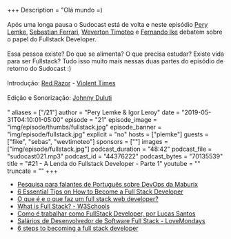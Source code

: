 +++
Description = "Olá mundo =) <br/><br/> Após uma longa pausa o Sudocast está de volta e neste episódio [Pery Lemke](https://www.twitter.com/perylemke), [Sebastian Ferrari](https://twitter.com/sebas5384), [Weverton Timoteo](https://twitter.com/wevtimoteo) e [Fernando Ike](https://twitter.com/fernandoike) debatem sobre o papel do Fullstack Developer. <br/><br/> Essa pessoa existe? Do que se alimenta? O que precisa estudar? Existe vida para ser Fullstack? Tudo isso muito mais nessas duas partes do episódio de retorno do Sudocast :) <br/><br/> Introdução: [Red Razor](https://www.facebook.com/RedRazorThrashMetal) - [Violent Times](https://www.youtube.com/watch?v=BrOgfxTzLE4) <br/><br/> Edição e Sonorização: [Johnny Duluti](https://www.youtube.com/ferraduravideo) <br/><br/>"
aliases = ["/21"]
author = "Pery Lemke & Igor Leroy"
date = "2019-05-31T04:10:01-05:00"
episode = "21"
episode_image = "img/episode/thumbs/fullstack.jpg"
episode_banner = "img/episode/fullstack.jpg"
explicit = "no"
hosts = ["plemke"]
guests = ["fike", "sebas", "wevtimoteo"]
sponsors = [""]
images = ["img/episode/fullstack.jpg"]
podcast_duration = "48:42"
podcast_file = "sudocast021.mp3"
podcast_id = "44376222"
podcast_bytes = "70135539"
title = "#21 - A Lenda do Fullstack Developer - Parte 1"
youtube = ""
truncate = ""
+++
* [Pesquisa para falantes de Português sobre DevOps da Maburix](https://docs.google.com/forms/d/e/1FAIpQLScjCUpfIDU6yVgi9cJStqvwfIiX5EHW6W8FcMQvNgyP2vuLkQ/viewform)
* [6 Essential Tips on How to Become a Full Stack Developer](https://hackernoon.com/6-essential-tips-on-how-to-become-a-full-stack-developer-1d10965aaead)
* [O que é e o que faz um full stack web developer?](https://pt.stackoverflow.com/questions/52450/o-que-%C3%A9-e-o-que-faz-um-full-stack-web-developer)
* [What is Full Stack? - W3Schools](https://www.w3schools.com/whatis/whatis_fullstack.asp)
* [Como é trabalhar como FullStack Developer, por Lucas Santos](https://medium.com/trainingcenter/como-%C3%A9-trabalhar-como-fullstack-developer-por-lucas-santos-c750c6cc4077)
* [ Salários de Desenvolvedor de Software Full Stack - LoveMondays](https://www.lovemondays.com.br/salarios/cargo/salario-desenvolvedor-de-software-full-stack)
* [6 steps to becoming a full stack developer](http://techgenix.com/full-stack-developer/)
